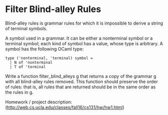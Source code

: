 # Filter Blind-alley Rules 

Blind-alley rules is grammar rules for which it is impossible to derive a string of terminal symbols.

A symbol used in a grammar. It can be either a nonterminal symbol or a terminal symbol; each kind of symbol has a value, whose type is arbitrary. A symbol has the following OCaml type:
```
type ('nonterminal, 'terminal) symbol =
  | N of 'nonterminal
  | T of 'terminal
```

Write a function filter_blind_alleys g that returns a copy of the grammar g with all blind-alley rules removed. This function should preserve the order of rules: that is, all rules that are returned should be in the same order as the rules in g.

Homework / project description: (http://web.cs.ucla.edu/classes/fall16/cs131/hw/hw1.html)

